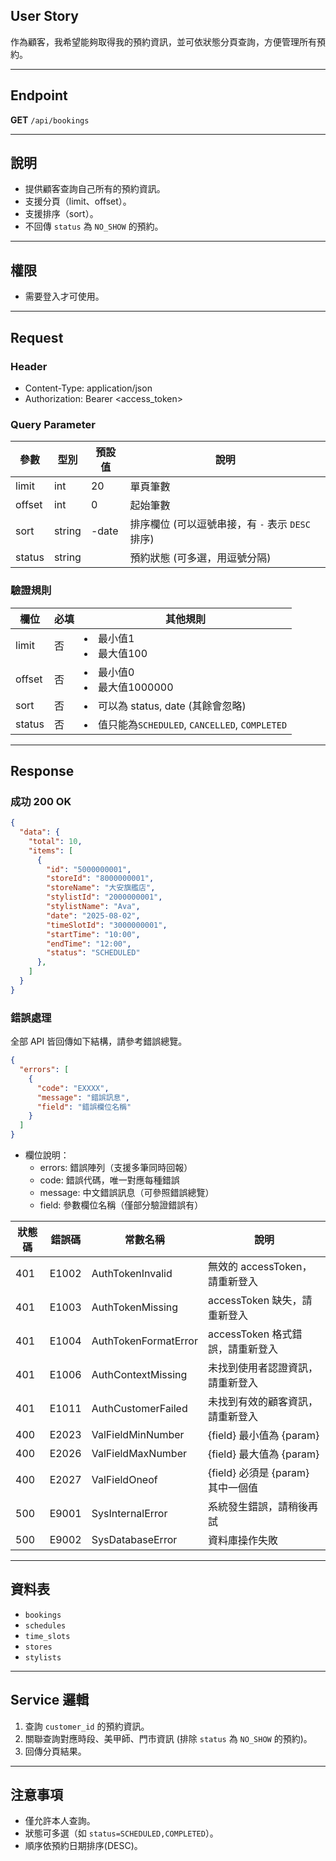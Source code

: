 ## User Story

作為顧客，我希望能夠取得我的預約資訊，並可依狀態分頁查詢，方便管理所有預約。

---

## Endpoint

**GET** `/api/bookings`

---

## 說明

- 提供顧客查詢自己所有的預約資訊。
- 支援分頁（limit、offset）。
- 支援排序（sort）。
- 不回傳 `status` 為 `NO_SHOW` 的預約。

---

## 權限

- 需要登入才可使用。

---

## Request

### Header

- Content-Type: application/json
- Authorization: Bearer <access_token>

### Query Parameter

| 參數   | 型別   | 預設值 | 說明                                             |
| ------ | ------ | ------ | ------------------------------------------------ |
| limit  | int    | 20     | 單頁筆數                                         |
| offset | int    | 0      | 起始筆數                                         |
| sort   | string | -date  | 排序欄位 (可以逗號串接，有 `-` 表示 `DESC` 排序) |
| status | string |        | 預約狀態 (可多選，用逗號分隔)                    |

### 驗證規則

| 欄位   | 必填 | 其他規則                                          |
| ------ | ---- | ------------------------------------------------- |
| limit  | 否   | <li>最小值1<li>最大值100                          |
| offset | 否   | <li>最小值0<li>最大值1000000                      |
| sort   | 否   | <li>可以為 status, date (其餘會忽略)              |
| status | 否   | <li>值只能為`SCHEDULED`, `CANCELLED`, `COMPLETED` |

---

## Response

### 成功 200 OK

```json
{
  "data": {
    "total": 10,
    "items": [
      {
        "id": "5000000001",
        "storeId": "8000000001",
        "storeName": "大安旗艦店",
        "stylistId": "2000000001",
        "stylistName": "Ava",
        "date": "2025-08-02",
        "timeSlotId": "3000000001",
        "startTime": "10:00",
        "endTime": "12:00",
        "status": "SCHEDULED"
      },
    ]
  }
}
```

### 錯誤處理

全部 API 皆回傳如下結構，請參考錯誤總覽。

```json
{
  "errors": [
    {
      "code": "EXXXX",
      "message": "錯誤訊息",
      "field": "錯誤欄位名稱"
    }
  ]
}
```

- 欄位說明：
  - errors: 錯誤陣列（支援多筆同時回報）
  - code: 錯誤代碼，唯一對應每種錯誤
  - message: 中文錯誤訊息（可參照錯誤總覽）
  - field: 參數欄位名稱（僅部分驗證錯誤有）

| 狀態碼 | 錯誤碼 | 常數名稱               | 說明                              |
| ------ | ------ | ---------------------- | --------------------------------- |
| 401    | E1002  | AuthTokenInvalid       | 無效的 accessToken，請重新登入    |
| 401    | E1003  | AuthTokenMissing       | accessToken 缺失，請重新登入      |
| 401    | E1004  | AuthTokenFormatError   | accessToken 格式錯誤，請重新登入  |
| 401    | E1006  | AuthContextMissing     | 未找到使用者認證資訊，請重新登入  |
| 401    | E1011  | AuthCustomerFailed     | 未找到有效的顧客資訊，請重新登入  |
| 400    | E2023  | ValFieldMinNumber      | {field} 最小值為 {param}          |
| 400    | E2026  | ValFieldMaxNumber      | {field} 最大值為 {param}          |
| 400    | E2027  | ValFieldOneof          | {field} 必須是 {param} 其中一個值 |
| 500    | E9001  | SysInternalError       | 系統發生錯誤，請稍後再試          |
| 500    | E9002  | SysDatabaseError       | 資料庫操作失敗                    |

---

## 資料表

- `bookings`
- `schedules`
- `time_slots`
- `stores`
- `stylists`

---

## Service 邏輯

1. 查詢 `customer_id` 的預約資訊。
2. 關聯查詢對應時段、美甲師、門市資訊 (排除 `status` 為 `NO_SHOW` 的預約)。
3. 回傳分頁結果。

---

## 注意事項

- 僅允許本人查詢。
- 狀態可多選（如 `status=SCHEDULED,COMPLETED`）。
- 順序依預約日期排序(DESC)。
